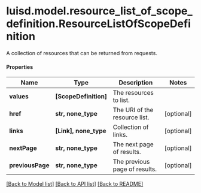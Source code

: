 # luisd.model.resource_list_of_scope_definition.ResourceListOfScopeDefinition

A collection of resources that can be returned from requests.

#### Properties
Name | Type | Description | Notes
------------ | ------------- | ------------- | -------------
**values** | **[ScopeDefinition]** | The resources to list. | 
**href** | **str, none_type** | The URI of the resource list. | [optional] 
**links** | **[Link], none_type** | Collection of links. | [optional] 
**nextPage** | **str, none_type** | The next page of results. | [optional] 
**previousPage** | **str, none_type** | The previous page of results. | [optional] 

[[Back to Model list]](../../README.md#documentation-for-models) [[Back to API list]](../../README.md#documentation-for-api-endpoints) [[Back to README]](../../README.md)

